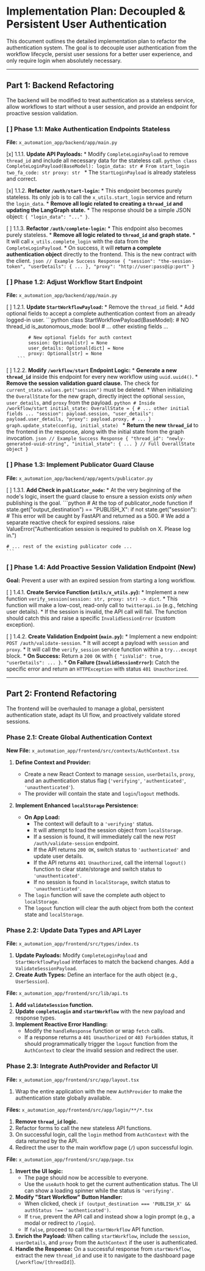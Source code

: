 # Implementation Plan: Decoupled & Persistent User Authentication

This document outlines the detailed implementation plan to refactor the authentication system. The goal is to decouple user authentication from the workflow lifecycle, persist user sessions for a better user experience, and only require login when absolutely necessary.

---

## **Part 1: Backend Refactoring**

The backend will be modified to treat authentication as a stateless service, allow workflows to start without a user session, and provide an endpoint for proactive session validation.

### [ ] **Phase 1.1: Make Authentication Endpoints Stateless**

**File:** `x_automation_app/backend/app/main.py`

[x] 1.1.1.  **Update API Payloads:**
    *   Modify `CompleteLoginPayload` to remove `thread_id` and include all necessary data for the stateless call.
        ```python
        class CompleteLoginPayload(BaseModel):
            login_data: str # From start_login
            two_fa_code: str
            proxy: str
        ```
    *   The `StartLoginPayload` is already stateless and correct.

[x] 1.1.2.  **Refactor `/auth/start-login`:**
    *   This endpoint becomes purely stateless. Its only job is to call the `x_utils.start_login` service and return the `login_data`.
    *   **Remove all logic related to creating a `thread_id` and updating the LangGraph state.**
    *   The response should be a simple JSON object: `{ "login_data": "..." }`.

[ ] 1.1.3.  **Refactor `/auth/complete-login`:**
    *   This endpoint also becomes purely stateless.
    *   **Remove all logic related to `thread_id` and graph state.**
    *   It will call `x_utils.complete_login` with the data from the `CompleteLoginPayload`.
    *   On success, it will **return a complete authentication object** directly to the frontend. This is the new contract with the client.
        ```json
        // Example Success Response
        {
          "session": "the-session-token",
          "userDetails": { ... },
          "proxy": "http://user:pass@ip:port"
        }
        ```

### [ ] **Phase 1.2: Adjust Workflow Start Endpoint**

**File:** `x_automation_app/backend/app/main.py`

[ ] 1.2.1.  **Update `StartWorkflowPayload`:**
    *   Remove the `thread_id` field.
    *   Add optional fields to accept a complete authentication context from an already logged-in user.
        ```python
        class StartWorkflowPayload(BaseModel):
            # NO thread_id
            is_autonomous_mode: bool
            # ... other existing fields ...

            # New optional fields for auth context
            session: Optional[str] = None
            user_details: Optional[dict] = None
            proxy: Optional[str] = None
        ```

[ ] 1.2.2.  **Modify `/workflow/start` Endpoint Logic:**
    *   **Generate a new `thread_id`** inside this endpoint for every new workflow using `uuid.uuid4()`.
    *   **Remove the session validation guard clause.** The check for `current_state.values.get("session")` must be deleted.
    *   When initializing the `OverallState` for the new graph, directly inject the optional `session`, `user_details`, and `proxy` from the payload.
        ```python
        # Inside /workflow/start
        initial_state: OverallState = {
            # ... other initial fields ...
            "session": payload.session,
            "user_details": payload.user_details,
            "proxy": payload.proxy,
            # ...
        }
        graph.update_state(config, initial_state)
        ```
    *   **Return the new `thread_id`** to the frontend in the response, along with the initial state from the graph invocation.
        ```json
        // Example Success Response
        {
          "thread_id": "newly-generated-uuid-string",
          "initial_state": { ... } // Full OverallState object
        }
        ```

### [ ] **Phase 1.3: Implement Publicator Guard Clause**

**File:** `x_automation_app/backend/app/agents/publicator.py`

[ ] 1.3.1.  **Add Check in `publicator_node`:**
    *   At the very beginning of the node's logic, insert the guard clause to ensure a session exists *only when* publishing is the goal.
    ```python
    # At the top of publicator_node function
    if state.get("output_destination") == "PUBLISH_X":
        if not state.get("session"):
            # This error will be caught by FastAPI and returned as a 500.
            # We add a separate reactive check for expired sessions.
            raise ValueError("Authentication session is required to publish on X. Please log in.")
    
    # ... rest of the existing publicator code ...
    ```

### [ ] **Phase 1.4: Add Proactive Session Validation Endpoint (New)**

**Goal:** Prevent a user with an expired session from starting a long workflow.

[ ] 1.4.1.  **Create Service Function (`utils/x_utils.py`):**
    *   Implement a new function `verify_session(session: str, proxy: str) -> dict`.
    *   This function will make a low-cost, read-only call to `twitterapi.io` (e.g., fetching user details).
    *   If the session is invalid, the API call will fail. The function should catch this and raise a specific `InvalidSessionError` (custom exception).

[ ] 1.4.2.  **Create Validation Endpoint (`main.py`):**
    *   Implement a new endpoint: `POST /auth/validate-session`.
    *   It will accept a payload with `session` and `proxy`.
    *   It will call the `verify_session` service function within a `try...except` block.
    *   **On Success:** Return a `200 OK` with `{ "isValid": true, "userDetails": ... }`.
    *   **On Failure (`InvalidSessionError`):** Catch the specific error and return an `HTTPException` with status `401 Unauthorized`.

---

## **Part 2: Frontend Refactoring**

The frontend will be overhauled to manage a global, persistent authentication state, adapt its UI flow, and proactively validate stored sessions.

### **Phase 2.1: Create Global Authentication Context**

**New File:** `x_automation_app/frontend/src/contexts/AuthContext.tsx`

1.  **Define Context and Provider:**
    *   Create a new React Context to manage `session`, `userDetails`, `proxy`, and an authentication status flag (`'verifying'`, `'authenticated'`, `'unauthenticated'`).
    *   The provider will contain the state and `login`/`logout` methods.

2.  **Implement Enhanced `localStorage` Persistence:**
    *   **On App Load:**
        *   The context will default to a `'verifying'` status.
        *   It will attempt to load the session object from `localStorage`.
        *   If a session is found, it will immediately call the new `POST /auth/validate-session` endpoint.
        *   If the API returns `200 OK`, switch status to `'authenticated'` and update user details.
        *   If the API returns `401 Unauthorized`, call the internal `logout()` function to clear state/storage and switch status to `'unauthenticated'`.
        *   If no session is found in `localStorage`, switch status to `'unauthenticated'`.
    *   The `login` function will save the complete auth object to `localStorage`.
    *   The `logout` function will clear the auth object from both the context state and `localStorage`.

### **Phase 2.2: Update Data Types and API Layer**

**File:** `x_automation_app/frontend/src/types/index.ts`
1.  **Update Payloads:** Modify `CompleteLoginPayload` and `StartWorkflowPayload` interfaces to match the backend changes. Add a `ValidateSessionPayload`.
2.  **Create Auth Types:** Define an interface for the auth object (e.g., `UserSession`).

**File:** `x_automation_app/frontend/src/lib/api.ts`
1.  **Add `validateSession` function.**
2.  **Update `completeLogin` and `startWorkflow`** with the new payload and response types.
3.  **Implement Reactive Error Handling:**
    *   Modify the `handleResponse` function or wrap `fetch` calls.
    *   If a response returns a `401 Unauthorized` or `403 Forbidden` status, it should programmatically trigger the `logout` function from the `AuthContext` to clear the invalid session and redirect the user.

### **Phase 2.3: Integrate AuthProvider and Refactor UI**

**File:** `x_automation_app/frontend/src/app/layout.tsx`
1.  Wrap the entire application with the new `AuthProvider` to make the authentication state globally available.

**Files:** `x_automation_app/frontend/src/app/login/**/*.tsx`
1.  **Remove `thread_id` logic.**
2.  Refactor forms to call the new stateless API functions.
3.  On successful login, call the `login` method from `AuthContext` with the data returned by the API.
4.  Redirect the user to the main workflow page (`/`) upon successful login.

**File:** `x_automation_app/frontend/src/app/page.tsx`
1.  **Invert the UI logic:**
    *   The page should now be accessible to everyone.
    *   Use the `useAuth` hook to get the current authentication status. The UI can show a loading spinner while the status is `'verifying'`.
2.  **Modify "Start Workflow" Button Handler:**
    *   When clicked, check `if (output_destination === 'PUBLISH_X' && authStatus !== 'authenticated')`.
    *   If `true`, prevent the API call and instead show a login prompt (e.g., a modal or redirect to `/login`).
    *   If `false`, proceed to call the `startWorkflow` API function.
3.  **Enrich the Payload:** When calling `startWorkflow`, include the `session`, `userDetails`, and `proxy` from the `AuthContext` if the user is authenticated.
4.  **Handle the Response:** On a successful response from `startWorkflow`, extract the new `thread_id` and use it to navigate to the dashboard page (`/workflow/[threadId]`).
